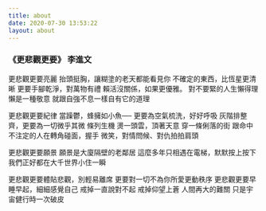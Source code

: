 ```yaml
---
title: about
date: 2020-07-30 13:53:22
layout: about
---
```


### 《更悲觀更要》  李進文


更悲觀更要亮麗
抬頭挺胸，讓糊塗的老天都能看見你
不確定的東西，比恆星更清晰
更要手腳乾淨，對萬物有禮
賴活沒關係，如果更優雅。
對不要緊的人生懶得理
懶是一種敬意
就跟自強不息一樣自有它的道理

更悲觀更要紀律
當躁鬱，蜂擁如小魚──
更要為空氣梳洗，好好呼吸
灰階排整齊，更要為一切微乎其微
條列生機
燙一頭雲，頂著天意
穿一條俐落的街
跟命中不注定的人在轉角碰面，握手
微笑，對情問候、對仇拍拍肩頭

更悲觀更要願景
願景是大廈隔壁的老鄰居
這麼多年只相遇在電梯，默默按上按下
我們正好都在大千世界小住一瞬

更悲觀更要體貼悲觀，別輕易離席
更要對一切不為你所愛更動秩序
更悲觀更要早睡早起，細細感覺自己
戒掉一直說對不起
戒掉仰望上蒼
人間再大的難關
只是宇宙健行時一次破皮